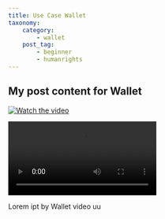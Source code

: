 ```yaml
---
title: Use Case Wallet
taxonomy:
    category:
        - wallet
    post_tag:
        - beginner
        - humanrights
---
```


## My post content for Wallet

[![Watch the video](https://img.youtube.com/vi/nTQUwghvy5Q/default.jpg)](https://youtu.be/nTQUwghvy5Q)

<video controls playsinline webkit-playsinline>
    <source src="https://user-images.githubusercontent.com/26307798/153440330-285c83af-3d50-46a3-97b4-ccdd9e30bd9c.mov" type="video/mov">
    <source src="https://user-images.githubusercontent.com/99181793/153439483-0e432549-4d4b-49e6-bfda-305eeb11e83e.mp4" type="video/mp4">
</video>

Lorem ipt by Wallet video uu
